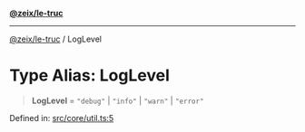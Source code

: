 [**@zeix/le-truc**](../README.md)

***

[@zeix/le-truc](../globals.md) / LogLevel

# Type Alias: LogLevel

> **LogLevel** = `"debug"` \| `"info"` \| `"warn"` \| `"error"`

Defined in: [src/core/util.ts:5](https://github.com/zeixcom/ui-element/blob/1c934178f8926c03a10af2b29ad6cc201eead501/src/core/util.ts#L5)

